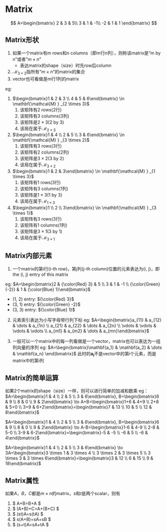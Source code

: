 # Matrix
$$
A=\begin{bmatrix}
  2 & 3 & 5\\
  3 & 1 & -1\\
  -2 & 1 & 1
\end{bmatrix}
$$

## Matrix形状

1. 如果一个matrix有m rows和n columns（即m行n列），则称该matrix是“m by n”或者“$m \times n$”
    * 表达matrix的shape（size）时先row后column
2. $\mathbf{\mathcal{M} } _{3 \times 2}$指所有“$m \times n$”的matrix的集合
3. vector也可看做是m行1列的matrix

eg:
1. $\begin{bmatrix}1 & 2 & 3 \\ 4 & 5 & 6\end{bmatrix} \in \mathbf{\mathcal{M} } _{2 \times 3}$
    1. 该矩阵有2 rows(2行)
    2. 该矩阵有3 columns(3列)
    3. 该矩阵是$2 \times 3$(2 by 3)
    4. 该局在属于$\mathbf{\mathcal{M} } _{2 \times 3}$
2. $\begin{bmatrix}1 & 4 \\ 2 & 5 \\ 3 & 6\end{bmatrix} \in \mathbf{\mathcal{M} } _{3 \times 2}$
    1. 该矩阵有3 rows(3行)
    2. 该矩阵有2 columns(2列)
    3. 该矩阵是$3 \times 2$(3 by 2)
    4. 该局在属于$\mathbf{\mathcal{M} } _{3 \times 2}$
3. $\begin{bmatrix}1 & 2 & 3\end{bmatrix}  \in \mathbf{\mathcal{M} } _{1 \times 3}$
    1. 该矩阵有1 rows(3行)
    2. 该矩阵有3 columns(1列)
    3. 该矩阵是$1 \times 3$(1 by 3)
    4. 该局在属于$\mathbf{\mathcal{M} } _{1 \times 3}$
4. $\begin{bmatrix}1 \\ 2 \\ 3\end{bmatrix}  \in \mathbf{\mathcal{M} } _{3 \times 1}$
    1. 该矩阵有3 rows(3行)
    2. 该矩阵有1 columns(1列)
    3. 该矩阵是$3 \times 1$(3 by 1)
    4. 该局在属于$\mathbf{\mathcal{M} } _{3 \times 1}$

## Matrix内部元素
1. 一个matrix的第i行(i-th row)，第j列(j-th column)位置的元素表达为(i, j)，即the (i, j) entry of this matrix

eg:
$A=\begin{bmatrix}2 & {\color{Red} 3} & 5 \\ 3 & 1 & -1 \\ {\color{Green} {-2}} & 1 & {\color{Blue} 1}\end{bmatrix}$
* (1, 2) entry: ${\color{Red} 3}$
* (3, 1) entry: ${\color{Green} -2}$
* (3, 3) entry: ${\color{Blue} 1}$

2. 元素索引表达为小写字母带行列下标
eg:
$A=\begin{bmatrix}a_{11} & a_{12} & \dots & a_{1n} \\ a_{21} & a_{22} & \dots & a_{2n} \\ \vdots & \vdots & \vdots & \vdots \\ a_{m1} & a_{m2} & \dots & a_{mn}\end{bmatrix}$

3. 一般可以一个matrix中的每一列看做是一个vector，matrix也可以表达为一组列向量的序列
eg:
$A=\begin{bmatrix}\mathbf{a_1} & \mathbf{a_2} & \dots & \mathbf{a_n} \end{bmatrix}$
此时的$\mathbf{a_i}$不是vector中的第i个元素，而是matrix中的第i列

## Matrix的简单运算
如果2个matrix的shape（size）一样，则可以进行简单的加减和数乘
eg：
$A=\begin{bmatrix}1 & 4 \\ 2 & 5 \\ 3 & 6\end{bmatrix}, B=\begin{bmatrix}6 & 9 \\ 8 & 0 \\ 9 & 2\end{bmatrix} \to A+B=\begin{bmatrix}1+6 & 4+9 \\ 2+8 & 5+0 \\ 3+9 & 6+2\end{bmatrix}=\begin{bmatrix}7 & 13 \\ 10 & 5 \\ 12 & 8\end{bmatrix}$

$A=\begin{bmatrix}1 & 4 \\ 2 & 5 \\ 3 & 6\end{bmatrix}, B=\begin{bmatrix}6 & 9 \\ 8 & 0 \\ 9 & 2\end{bmatrix} \to A-B=\begin{bmatrix}1-6 & 4-9 \\ 2-8 & 5-0 \\ 3-9 & 6-2\end{bmatrix}=\begin{bmatrix}-5 & -5 \\ -6 & 5 \\ -6 & 4\end{bmatrix}$

$A=\begin{bmatrix}1 & 4 \\ 2 & 5 \\ 3 & 6\end{bmatrix} \to 3A=\begin{bmatrix}3 \times 1 & 3 \times 4 \\ 3 \times 2 & 3 \times 5 \\ 3 \times 3 & 3 \times 6\end{bmatrix}=\begin{bmatrix}3 & 12 \\ 6 & 15 \\ 9 & 18\end{bmatrix}$

## Matrix属性
如果$A$，$B$，$C$都是$m \times n$的matrix，$s$和$t$是两个scalar，则有
1. $ A+B=B+A $
2. $ (A+B)+C=A+(B+C) $
3. $ (st)A=s(tA) $
3. $ s(A+B)=sA+sB $
4. $ (s+t)A=sA+tA $

